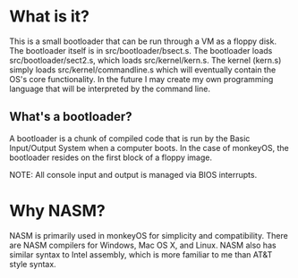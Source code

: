 What is it?
===========

This is a small bootloader that can be run through a VM as a floppy disk.  The bootloader itself is in src/bootloader/bsect.s.  The bootloader loads src/bootloader/sect2.s, which loads src/kernel/kern.s.  The kernel (kern.s) simply loads src/kernel/commandline.s which will eventually contain the OS's core functionality.  In the future I may create my own programming language that will be interpreted by the command line.

What's a bootloader?
--------------------

A bootloader is a chunk of compiled code that is run by the Basic Input/Output System when a computer boots.  In the case of monkeyOS, the bootloader resides on the first block of a floppy image.

NOTE: All console input and output is managed via BIOS interrupts.

Why NASM?
=========

NASM is primarily used in monkeyOS for simplicity and compatibility.  There are NASM compilers for Windows, Mac OS X, and Linux.  NASM also has similar syntax to Intel assembly, which is more familiar to me than AT&T style syntax.

